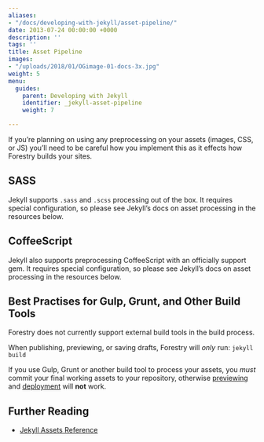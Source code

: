 ```yaml
---
aliases:
- "/docs/developing-with-jekyll/asset-pipeline/"
date: 2013-07-24 00:00:00 +0000
description: ''
tags: ''
title: Asset Pipeline
images:
- "/uploads/2018/01/OGimage-01-docs-3x.jpg"
weight: 5
menu:
  guides:
    parent: Developing with Jekyll
    identifier: _jekyll-asset-pipeline
    weight: 7

---
```

If you’re planning on using any preprocessing on your assets (images, CSS, or JS) you’ll need to be careful how you implement this as it effects how Forestry builds your sites. 

## SASS

Jekyll supports `.sass` and `.scss` processing out of the box. It requires special configuration, so please see Jekyll’s docs on asset processing in the resources below.

## CoffeeScript

Jekyll also supports preprocessing CoffeeScript with an officially support gem. It requires special configuration, so please see Jekyll’s docs on asset processing in the resources below.

## Best Practises for Gulp, Grunt, and Other Build Tools

Forestry does not currently support external build tools in the build process.

When publishing, previewing, or saving drafts, Forestry will *only* run:
`jekyll build`

If you use Gulp, Grunt or another build tool to process your assets, you *must* commit your final working assets to your repository, otherwise [previewing](/docs/deployment-and-management/previewing) and [deployment](/docs/deployment-and-management/setting-up-deployment) will **not** work.

## Further Reading
- [Jekyll Assets Reference](http://jekyllrb.com/docs/assets/)
